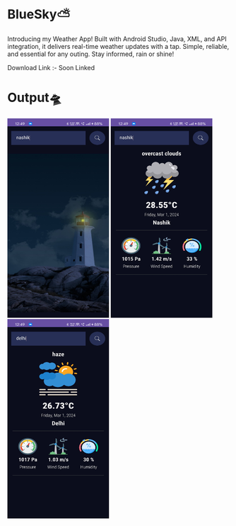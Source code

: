 # BlueSky⛅

Introducing my Weather App! Built with Android Studio, Java, XML, and API integration, it delivers real-time weather updates with a tap. Simple, reliable, and essential for any outing. Stay informed, rain or shine!

Download Link :- Soon Linked

# Output🛸

<p align="left">
  <img src="https://github.com/TechnoKrishna/BlueSky/blob/25b3bda704136f81909fe79dde75b9611eba6a3f/OUTPUT/output%203.jpeg" width="230" height="450" title="output 1">
  <img src="https://github.com/TechnoKrishna/BlueSky/blob/25b3bda704136f81909fe79dde75b9611eba6a3f/OUTPUT/output%201.jpeg" width="230" height="450" title="output 2">
  <img src="https://github.com/TechnoKrishna/BlueSky/blob/25b3bda704136f81909fe79dde75b9611eba6a3f/OUTPUT/output%202.jpeg" width="230" height="450" title="output 3">
</p>

